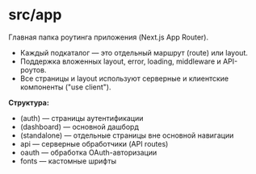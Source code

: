 # src/app

Главная папка роутинга приложения (Next.js App Router).

- Каждый подкаталог — это отдельный маршрут (route) или layout.
- Поддержка вложенных layout, error, loading, middleware и API-роутов.
- Все страницы и layout используют серверные и клиентские компоненты ("use client").

**Структура:**
- (auth) — страницы аутентификации
- (dashboard) — основной дашборд
- (standalone) — отдельные страницы вне основной навигации
- api — серверные обработчики (API routes)
- oauth — обработка OAuth-авторизации
- fonts — кастомные шрифты 